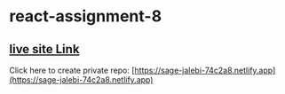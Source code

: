 # react-assignment-8

## [live site Link](https://sage-jalebi-74c2a8.netlify.app)
Click here to create private repo: [https://sage-jalebi-74c2a8.netlify.app](https://sage-jalebi-74c2a8.netlify.app)
